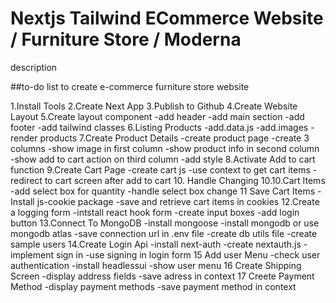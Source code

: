 # Nextjs Tailwind ECommerce Website / Furniture Store / Moderna

description

##to-do list to create e-commerce furniture store website

1.Install Tools
2.Create Next App
3.Publish to Github
4.Create Website Layout
5.Create layout component
-add header
-add main section
-add footer
-add tailwind classes
6.Listing Products
-add.data.js
-add.images
-render products
7.Create Product Details
-create product page
-create 3 columns
-show image in first column
-show product info in second column
-show add to cart action on third column
-add style
8.Activate Add to cart function
9.Create Cart Page
-create cart js
-use context to get cart items
-redirect to cart screen after add to cart 10. Handle Changing 10.10.Cart Items
-add select box for quantity
-handle select box change
11 Save Cart Items
-Install js-cookie package
-save and retrieve cart items in cookies
12.Create a logging form
-intstall react hook form
-create input boxes
-add login button
13.Connect To MongoDB
-install mongoose
-install mongodb or use mongodb atlas
-save connection url in .env file
-create db utils file
-create sample users
14.Create Login Api
-install next-auth
-create nextauth.js
-implement sign in
-use signing in login form
15 Add user Menu
-check user authentication
-install headlessui
-show user menu
16 Create Shipping Screen
-display address fields
-save adress in context
17 Creete Payment Method
-display payment methods
-save payment method in context
